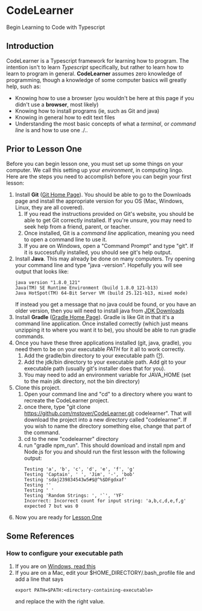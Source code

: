 # CodeLearner
Begin Learning to Code with Typescript

## Introduction

CodeLearner is a Typescript framework for learning how to program.  The intention isn't to learn 
*Typescript* specifically, but rather to learn how to learn to program in general.  **CodeLearner** 
assumes zero
knowledge of programming, though a knowledge of some computer basics will greatly help, such as:

- Knowing how to use a browser (you wouldn't be here at this page if you didn't use a **browser**, most likely)
- Knowing how to install programs (ie, such as Git and java)
- Knowing in general how to edit text files
- Understanding the most basic concepts of what a *terminal*, or *command line* is and how to use one ./..

## Prior to Lesson One

Before you can begin lesson one, you must set up some things on your computer.  We call this setting
up your *environment*, in computing lingo.  Here are the steps you need to accomplish before you can
begin your first lesson:

1. Install **Git** ([Git Home Page](https://git-scm.com/)).  You should be able to go to the
Downloads page and install the appropriate version for you OS (Mac, Windows, Linux, they are all covered).
   1. If you read the instructions provided on Git's website, you should be able to get Git correctly 
   installed.  If you're unsure, you may need to seek help from a friend, parent, or teacher.
   1. Once installed, Git is a *command line* application, meaning you need to open a command line to use it.
   1. If you are on Windows, open a "Command Prompt" and type "git".  If it is successfully installed, you should
   see git's help output.
1. Install **Java**.  This may already be done on many computers.  Try opening your command line and type 
"java -version".  Hopefully you will see output that looks like:
    ```
    java version "1.8.0_121"
    Java(TM) SE Runtime Environment (build 1.8.0_121-b13)
    Java HotSpot(TM) 64-Bit Server VM (build 25.121-b13, mixed mode)
    ```
    If instead you get a message that no java could be found, or you have an older version, then you 
    will need to install java from [JDK Downloads](https://www.oracle.com/java/technologies/javase-downloads.html)
1. Install **Gradle** ([Gradle Home Page](https://gradle.org)).  Gradle is like Git in that it's a 
command line application.  Once installed correctly (which just means unzipping it to where you want 
it to be), you should be able to run gradle commands. 
1. Once you have these three applications installed (git, java, gradle), you need them to be on your 
executable *PATH* for it all to work correctly.  
   1. Add the gradle/bin directory to your executable path ([?](#how-to-configure-your-executable-path)).  
   1. Add the jdk/bin directory to your executable path.  Add git to your executable path (usually 
git's installer does that for you).
   1. You may need to add an environment variable for JAVA_HOME (set to the main jdk directory, not the bin directory)
1. Clone this project.  
    1. Open your command line and "cd" to a directory where you want to recreate the CodeLearner project.
    1. once there, type "git clone https://github.com/mstover/CodeLearner.git codelearner".  That will download the project
    into a new directory called "codelearner".  If you wish to name the directory something else, change that
    part of the command.
    1. cd to the new "codelearner" directory
    1. run "gradle npm_run".  This should download and install npm and Node.js for you and should run the first lesson with the following output:
       ```
       Testing 'a', 'b', 'c', 'd', 'e', 'f', 'g'
       Testing 'Captain', ' ', 'Jim', '-', 'bob'
       Testing 'sdaj239834543w5#$@^%$DFgdxaf'
       Testing ''
       Testing ' '
       Testing 'Random Strings: ', '`', 'YF'
       Incorrect: Incorrect count for input string: 'a,b,c,d,e,f,g' expected 7 but was 0
       ```
1. Now you are ready for [Lesson One](docs/lesson_one.md)

## Some References

### How to configure your executable path

1. If you are on [Windows, read this](https://www.architectryan.com/2018/03/17/add-to-the-path-on-windows-10/)
1. If you are on a Mac, edit your $HOME_DIRECTORY/.bash_profile file and add a line that says 
   ```
   export PATH=$PATH:<directory-containing-executable>
   ``` 
   and replace the <directory-containing-executable> 
   with the right value.
